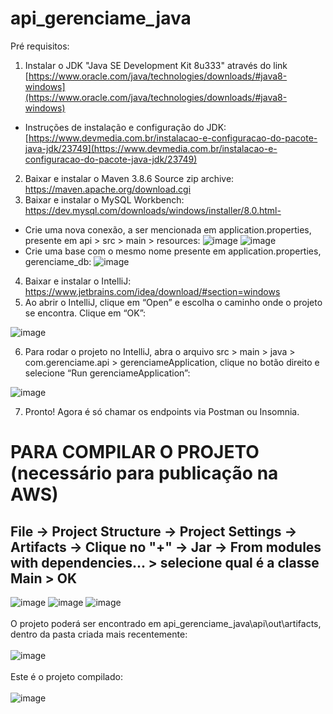 # api_gerenciame_java
Pré requisitos:

1. Instalar o JDK &quot;Java SE Development Kit 8u333&quot; através do link [https://www.oracle.com/java/technologies/downloads/#java8-windows](https://www.oracle.com/java/technologies/downloads/#java8-windows)

- Instruções de instalação e configuração do JDK: [https://www.devmedia.com.br/instalacao-e-configuracao-do-pacote-java-jdk/23749](https://www.devmedia.com.br/instalacao-e-configuracao-do-pacote-java-jdk/23749)

2. Baixar e instalar o Maven 3.8.6 Source zip archive: https://maven.apache.org/download.cgi
3. Baixar e instalar o MySQL Workbench: https://dev.mysql.com/downloads/windows/installer/8.0.html- 
-  Crie uma nova conexão, a ser mencionada em application.properties, presente em api > src > main > resources:
![image](https://user-images.githubusercontent.com/56417970/175749285-d39ba82d-c339-47d4-a766-0e81fa7d6c97.png)
![image](https://user-images.githubusercontent.com/56417970/175749501-80a68055-1f8c-4d73-ad2e-5fd6fc786de0.png)
- Crie uma base com o mesmo nome presente em application.properties, gerenciame_db:
![image](https://user-images.githubusercontent.com/56417970/175749629-ad152b01-b3f6-44e5-8226-a18ab18f8087.png)

4. Baixar e instalar o IntelliJ: https://www.jetbrains.com/idea/download/#section=windows
5. Ao abrir o IntelliJ, clique em “Open” e escolha o caminho onde o projeto se encontra. Clique em “OK”:

![image](https://user-images.githubusercontent.com/56417970/175539044-cef6b2a1-a401-4afc-81c4-18c5a42d7f76.png)

6. Para rodar o projeto no IntelliJ, abra o arquivo src > main > java > com.gerenciame.api > gerenciameApplication, clique no botão direito e selecione “Run gerenciameApplication”:

![image](https://user-images.githubusercontent.com/56417970/175538983-fe91fa38-51a7-4a3a-9877-2fb9f1b2eaa4.png)

7. Pronto! Agora é só chamar os endpoints via Postman ou Insomnia.

# PARA COMPILAR O PROJETO (necessário para publicação na AWS)
## File -> Project Structure -> Project Settings -> Artifacts -> Clique no "+" -> Jar -> From modules with dependencies... > selecione qual é a classe Main  > OK <br>
![image](https://user-images.githubusercontent.com/56417970/175747014-06c168de-1a0b-40b8-b280-8ea76bc918d3.png)
![image](https://user-images.githubusercontent.com/56417970/175747540-1273302b-7d00-4b94-8db6-85d900ae983c.png)
![image](https://user-images.githubusercontent.com/56417970/175748001-cf1cdc01-9ccc-45f6-97bd-76123a2f4cdf.png)
<br><br> O projeto poderá ser encontrado em api_gerenciame_java\api\out\artifacts, dentro da pasta criada mais recentemente: <br><br>
![image](https://user-images.githubusercontent.com/56417970/175748595-14057732-f648-49ea-82f7-a29b845301ba.png)
<br><br> Este é o projeto compilado: <br><br>
![image](https://user-images.githubusercontent.com/56417970/175748615-b74a9d91-3670-4728-83c0-b1b090aa314f.png)
